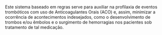 Este sistema baseado em regras serve para auxiliar na profilaxia de eventos trombóticos com uso de Anticoagulantes Orais (ACO) e, assim, minimizar a ocorrência de acontecimentos indesejados, como o
desenvolvimento de trombos e/ou êmbolos e o surgimento de hemorragias nos pacientes sob tratamento de tal medicação.